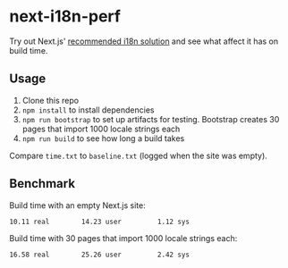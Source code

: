 # next-i18n-perf

Try out Next.js' [recommended i18n solution](https://nextjs.org/docs/app/building-your-application/routing/internationalization) and see what affect it has on build time.

## Usage

1. Clone this repo
2. `npm install` to install dependencies
3. `npm run bootstrap` to set up artifacts for testing. Bootstrap creates 30 pages that import 1000 locale strings each
4. `npm run build` to see how long a build takes

Compare `time.txt` to `baseline.txt` (logged when the site was empty).

## Benchmark

Build time with an empty Next.js site:

```
10.11 real        14.23 user         1.12 sys
```

Build time with 30 pages that import 1000 locale strings each:

```
16.58 real        25.26 user         2.42 sys
```